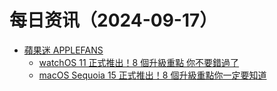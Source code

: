 ﻿# 每日资讯（2024-09-17）

- [蘋果迷 APPLEFANS](https://applefans.today/feed/)
  - [watchOS 11 正式推出！8 個升級重點 你不要錯過了](https://applefans.today/watchos-11/)
  - [macOS Sequoia 15 正式推出！8 個升級重點你一定要知道](https://applefans.today/macos-sequoia-15/)
